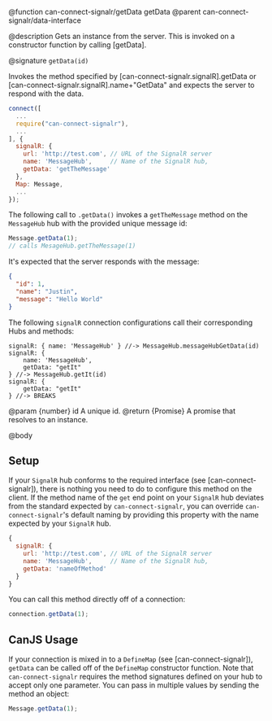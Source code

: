 @function can-connect-signalr/getData getData
@parent can-connect-signalr/data-interface

@description Gets an instance from the server. This is invoked on a constructor function by calling [getData].

@signature `getData(id)`

Invokes the method specified by [can-connect-signalr.signalR].getData or
[can-connect-signalr.signalR].name+"GetData" and expects the server to respond
with the data.

```js
connect([
  ...
  require("can-connect-signalr"),
  ...
], {
  signalR: {
    url: 'http://test.com', // URL of the SignalR server
    name: 'MessageHub',     // Name of the SignalR hub,
    getData: 'getTheMessage'
  },
  Map: Message,
  ...
});

```

The following call to `.getData()` invokes a `getTheMessage` method on the `MessageHub` hub with the provided unique message id:

```js
Message.getData(1);
// calls MesageHub.getTheMessage(1)
```

It's expected that the server responds with the message:

```json
{
  "id": 1,
  "name": "Justin",
  "message": "Hello World"
}
```

The following `signalR` connection configurations call their corresponding Hubs and methods:

```
signalR: { name: 'MessageHub' } //-> MessageHub.messageHubGetData(id)
signalR: {
    name: 'MessageHub',
    getData: "getIt"
} //-> MessageHub.getIt(id)
signalR: {
    getData: "getIt"
} //-> BREAKS
```

@param {number} id A unique id.
@return {Promise<Object>} A promise that resolves to an instance.


@body

## Setup

If your `SignalR` hub conforms to the required interface (see [can-connect-signalr]), there is nothing you need to
do to configure this method on the client. If the method name of the `get` end point on your `SignalR` hub deviates from
the standard expected by `can-connect-signalr`, you can override `can-connect-signalr`'s default naming by providing
this property with the name expected by your `SignalR` hub.

```js
{
  signalR: {
    url: 'http://test.com', // URL of the SignalR server
    name: 'MessageHub',     // Name of the SignalR hub,
    getData: 'nameOfMethod'
  }
}
```

You can call this method directly off of a connection:

```js
connection.getData(1);
```

## CanJS Usage

If your connection is mixed in to a `DefineMap` (see [can-connect-signalr]), `getData` can be called off of the
`DefineMap` constructor function. Note that `can-connect-signalr` requires the method signatures
defined on your hub to accept only one parameter. You can pass in multiple values by sending the method
an object:

```js
Message.getData(1);
```
